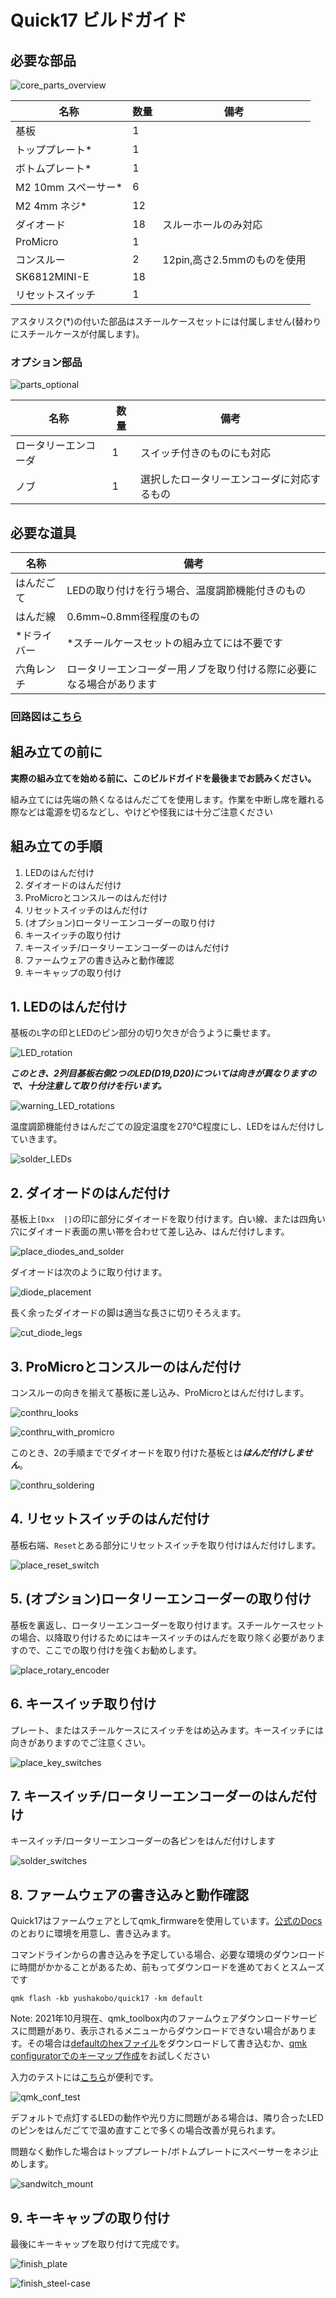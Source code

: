 # Quick17 ビルドガイド

## 必要な部品

![core_parts_overview](imgs/IMG_4770.JPG)

|名称|数量|備考|
|---|---|---|
|基板|1|
|トッププレート*|1|
|ボトムプレート*|1|
|M2 10mm スペーサー*|6|
|M2 4mm ネジ*|12|
|ダイオード|18|スルーホールのみ対応|
|ProMicro|1|
|コンスルー|2|12pin,高さ2.5mmのものを使用|
|SK6812MINI-E|18|
|リセットスイッチ|1|

アスタリスク(*)の付いた部品はスチールケースセットには付属しません(替わりにスチールケースが付属します)。

### オプション部品

![parts_optional](https://cdn.shopify.com/s/files/1/0532/0880/9633/products/pec12r-4222f-s0024_470x.jpg?v=1612413949)

|名称|数量|備考|
|---|---|---|
|ロータリーエンコーダ|1|スイッチ付きのものにも対応|
|ノブ|1|選択したロータリーエンコーダに対応するもの|


## 必要な道具

|名称|備考|
|---|---|
|はんだごて|LEDの取り付けを行う場合、温度調節機能付きのもの|
|はんだ線|0.6mm~0.8mm径程度のもの|
|*ドライバー|*スチールケースセットの組み立てには不要です|
|六角レンチ|ロータリーエンコーダー用ノブを取り付ける際に必要になる場合があります|

### 回路図は[こちら](Quick17.pdf)


## 組み立ての前に

**実際の組み立てを始める前に、このビルドガイドを最後までお読みください。**

組み立てには先端の熱くなるはんだごてを使用します。作業を中断し席を離れる際などは電源を切るなどし、やけどや怪我には十分ご注意ください

## 組み立ての手順

1. LEDのはんだ付け
1. ダイオードのはんだ付け
1. ProMicroとコンスルーのはんだ付け
1. リセットスイッチのはんだ付け
1. (オプション)ロータリーエンコーダーの取り付け
1. キースイッチの取り付け
1. キースイッチ/ロータリーエンコーダーのはんだ付け
1. ファームウェアの書き込みと動作確認
1. キーキャップの取り付け

## 1. LEDのはんだ付け

基板の`L`字の印とLEDのピン部分の切り欠きが合うように乗せます。

![LED_rotation](imgs/IMG_4771.JPG)

***このとき、2列目基板右側2つのLED(D19,D20)については向きが異なりますので、十分注意して取り付けを行います。***

![warning_LED_rotations](imgs/IMG_4772.JPG)

温度調節機能付きはんだごての設定温度を270℃程度にし、LEDをはんだ付けしていきます。

![solder_LEDs](imgs/IMG_4789.JPG)

## 2. ダイオードのはんだ付け

基板上`[Dxx  |]`の印に部分にダイオードを取り付けます。白い線、または四角い穴にダイオード表面の黒い帯を合わせて差し込み、はんだ付けします。

![place_diodes_and_solder](imgs/IMG_4779.JPG)

ダイオードは次のように取り付けます。

![diode_placement](imgs/IMG_3780.JPG)

長く余ったダイオードの脚は適当な長さに切りそろえます。

![cut_diode_legs](imgs/IMG_4782.JPG)

## 3. ProMicroとコンスルーのはんだ付け

コンスルーの向きを揃えて基板に差し込み、ProMicroとはんだ付けします。

![conthru_looks](imgs/IMG_3781.JPG)

![conthru_with_promicro](imgs/IMG_3782.JPG)

このとき、2の手順まででダイオードを取り付けた基板とは***はんだ付けしません***。

![conthru_soldering](imgs/IMG_3785.JPG)

## 4. リセットスイッチのはんだ付け

基板右端、`Reset`とある部分にリセットスイッチを取り付けはんだ付けします。

![place_reset_switch](imgs/IMG_4784.JPG)

## 5. (オプション)ロータリーエンコーダーの取り付け

基板を裏返し、ロータリーエンコーダーを取り付けます。スチールケースセットの場合、以降取り付けるためにはキースイッチのはんだを取り除く必要がありますので、ここでの取り付けを強くお勧めします。

![place_rotary_encoder](imgs/IMG_4786.JPG)

## 6. キースイッチ取り付け

プレート、またはスチールケースにスイッチをはめ込みます。キースイッチには向きがありますのでご注意くさい。

![place_key_switches](imgs/IMG_4787.JPG)

## 7. キースイッチ/ロータリーエンコーダーのはんだ付け

キースイッチ/ロータリーエンコーダーの各ピンをはんだ付けします

![solder_switches](imgs/IMG_4788.JPG)

## 8. ファームウェアの書き込みと動作確認

Quick17はファームウェアとしてqmk_firmwareを使用しています。[公式のDocs](https://docs.qmk.fm/#/ja/)のとおりに環境を用意し、書き込みます。

コマンドラインからの書き込みを予定している場合、必要な環境のダウンロードに時間がかかることがあるため、前もってダウンロードを進めておくとスムーズです

` qmk flash -kb yushakobo/quick17 -km default `

Note: 2021年10月現在、qmk_toolbox内のファームウェアダウンロードサービスに問題があり、表示されるメニューからダウンロードできない場合があります。その場合は[defaultのhexファイル](hex/readme.md)をダウンロードして書き込むか、[qmk configuratorでのキーマップ作成](https://config.qmk.fm/#/yushakobo/quick17/LAYOUT)をお試しください

入力のテストには[こちら](htps://config.qmk.fm/#/test)が便利です。

![qmk_conf_test](imgs/IMG_4475.jpg)

デフォルトで点灯するLEDの動作や光り方に問題がある場合は、隣り合ったLEDのピンをはんだごてで温め直すことで多くの場合改善が見られます。
 
問題なく動作した場合はトッププレート/ボトムプレートにスペーサーをネジ止めします。

![sandwitch_mount](imgs/IMG_4938.JPG)

## 9. キーキャップの取り付け

最後にキーキャップを取り付けて完成です。

![finish_plate](imgs/IMG_4941.JPG)

![finish_steel-case](imgs/IMG_4945.JPG)